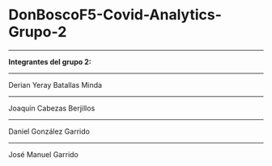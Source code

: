 # DonBoscoF5-Covid-Analytics-Grupo-2
___
**Integrantes del grupo 2:**
___
Derian Yeray Batallas Minda
___
Joaquín Cabezas Berjillos
___
Daniel González Garrido
___
José Manuel Garrido
